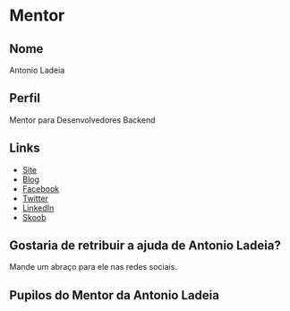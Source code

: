 # Mentor

## Nome

Antonio Ladeia

## Perfil

Mentor para Desenvolvedores Backend

## Links

* [Site](http://antonioladeia.com)
* [Blog](http://antonioladeia.com/blog)
* [Facebook](https://www.facebook.com/antoniofsladeia)
* [Twitter](https://twitter.com/antoniofsladeia)
* [LinkedIn](https://www.linkedin.com/in/antonioladeia/)
* [Skoob](https://www.skoob.com.br/usuario/1511328)

## Gostaria de retribuir a ajuda de Antonio Ladeia?

Mande um abraço para ele nas redes sociais.

## Pupilos do Mentor da Antonio Ladeia

